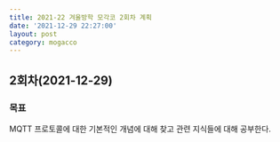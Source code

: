 ```yaml
---
title: 2021-22 겨울방학 모각코 2회차 계획
date: '2021-12-29 22:27:00'
layout: post
category: mogacco
---
```


## 2회차(2021-12-29)

### 목표

MQTT 프로토콜에 대한 기본적인 개념에 대해 찾고 관련 지식들에 대해 공부한다.
